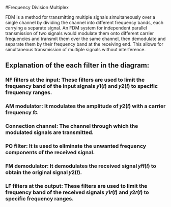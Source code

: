 #Frequency Division Multiplex

FDM is a method for transmitting multiple signals simultaneously over a single channel by dividing the channel into different frequency bands, each carrying a separate signal. An FDM system for independent parallel transmission of two signals would modulate them onto different carrier frequencies and transmit them over the same channel, then demodulate and separate them by their frequency band at the receiving end. This allows for simultaneous transmission of multiple signals without interference.

## Explanation of the each filter in the diagram:
### NF filters at the input: These filters are used to limit the frequency band of the input signals 𝑦1(𝑡) and 𝑦2(𝑡) to specific frequency ranges.
### AM modulator: It modulates the amplitude of 𝑦2(𝑡) with a carrier frequency 𝑓𝑐.
### Connection channel: The channel through which the modulated signals are transmitted.
### PO filter: It is used to eliminate the unwanted frequency components of the received signal.
### FM demodulator: It demodulates the received signal 𝑦𝑅(𝑡) to obtain the original signal 𝑦2(𝑡).
### LF filters at the output: These filters are used to limit the frequency band of the received signals 𝑦1𝑟(𝑡) and 𝑦2𝑟(𝑡) to specific frequency ranges.
